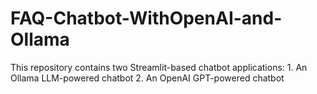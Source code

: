 # FAQ-Chatbot-WithOpenAI-and-Ollama
This repository contains two Streamlit-based chatbot applications: 1. An Ollama LLM-powered chatbot 2. An OpenAI GPT-powered chatbot
